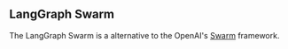 ## LangGraph Swarm

The LangGraph Swarm is a alternative to the OpenAI's [Swarm](https://github.com/openai/swarm) framework.